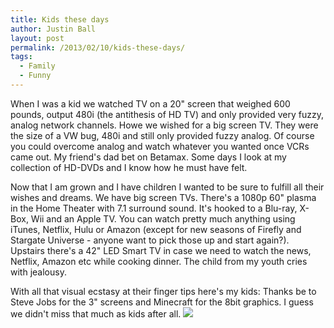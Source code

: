 ```yaml
---
title: Kids these days
author: Justin Ball
layout: post
permalink: /2013/02/10/kids-these-days/
tags:
  - Family
  - Funny
---
```


When I was a kid we watched TV on a 20" screen that weighed 600 pounds, output 480i (the antithesis of HD TV) and only provided very fuzzy, analog network channels. Howe we wished for a big screen TV. They were the size of a VW bug, 480i and still only provided fuzzy analog. Of course you could overcome analog and watch whatever you wanted once VCRs came out. My friend's dad bet on Betamax. Some days I look at my collection of HD-DVDs and I know how he must have felt.

Now that I am grown and I have children I wanted to be sure to fulfill all their wishes and dreams. We have big screen TVs. There's a 1080p 60" plasma in the Home Theater with 7.1 surround sound. It's hooked to a Blu-ray, X-Box, Wii and an Apple TV. You can watch pretty much anything using iTunes, Netflix, Hulu or Amazon (except for new seasons of Firefly and Stargate Universe - anyone want to pick those up and start again?). Upstairs there's a 42" LED Smart TV in case we need to watch the news, Netflix, Amazon etc while cooking dinner. The child from my youth cries with jealousy.

With all that visual ecstasy at their finger tips here's my kids:
Thanks be to Steve Jobs for the 3" screens and Minecraft for the 8bit graphics. I guess we didn't miss that much as kids after all.
<img class="scale-image" src="/images/posts/2013/02/photo.jpg" />